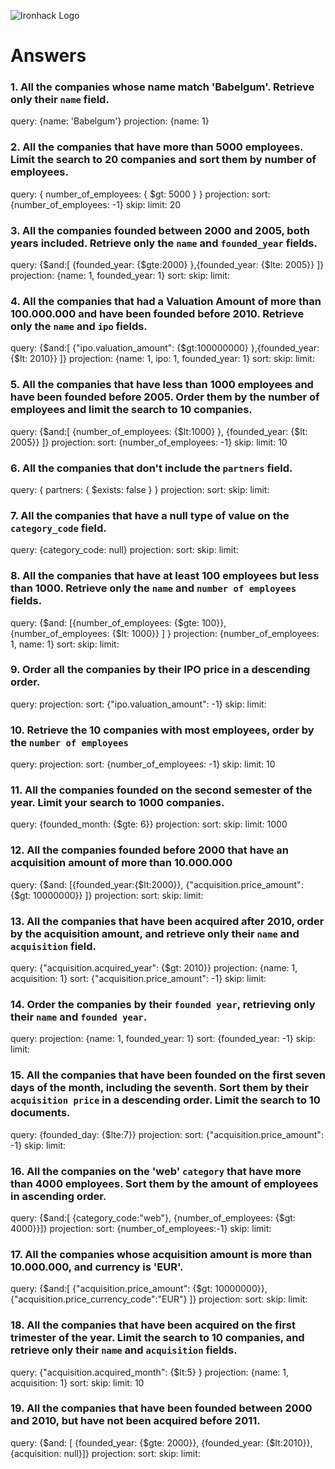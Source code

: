 ![Ironhack Logo](https://i.imgur.com/1QgrNNw.png)

# Answers

### 1. All the companies whose name match 'Babelgum'. Retrieve only their `name` field.

query: {name: 'Babelgum'}
projection: {name: 1}


### 2. All the companies that have more than 5000 employees. Limit the search to 20 companies and sort them by **number of employees**.

query: { number_of_employees: { $gt: 5000 } }
projection:
sort: {number_of_employees: -1}
skip: 
limit: 20



### 3. All the companies founded between 2000 and 2005, both years included. Retrieve only the `name` and `founded_year` fields.

query: {$and:[ {founded_year: {$gte:2000} },{founded_year: {$lte: 2005}} ]}
projection: {name: 1, founded_year: 1}
sort: 
skip: 
limit:

### 4. All the companies that had a Valuation Amount of more than 100.000.000 and have been founded before 2010. Retrieve only the `name` and `ipo` fields.

query: {$and:[ {"ipo.valuation_amount": {$gt:100000000} },{founded_year: {$lt: 2010}} ]}
projection: {name: 1, ipo: 1, founded_year: 1}
sort: 
skip: 
limit:

### 5. All the companies that have less than 1000 employees and have been founded before 2005. Order them by the number of employees and limit the search to 10 companies.

query: {$and:[ {number_of_employees: {$lt:1000} }, {founded_year: {$lt: 2005}} ]}
projection:
sort: {number_of_employees: -1}
skip: 
limit: 10

### 6. All the companies that don't include the `partners` field.

query: { partners: { $exists: false } }
projection:
sort: 
skip: 
limit:

### 7. All the companies that have a null type of value on the `category_code` field.

query: {category_code: null}
projection:
sort: 
skip: 
limit:

### 8. All the companies that have at least 100 employees but less than 1000. Retrieve only the `name` and `number of employees` fields.

query: {$and: [{number_of_employees: {$gte: 100}}, {number_of_employees: {$lt: 1000}} ] }
projection: {number_of_employees: 1, name: 1}
sort: 
skip: 
limit:

### 9. Order all the companies by their IPO price in a descending order.

query: 
projection:
sort: {"ipo.valuation_amount": -1}
skip: 
limit:

### 10. Retrieve the 10 companies with most employees, order by the `number of employees`

query: 
projection:
sort: {number_of_employees: -1}
skip: 
limit: 10

### 11. All the companies founded on the second semester of the year. Limit your search to 1000 companies.

query: {founded_month: {$gte: 6}}
projection:
sort: 
skip: 
limit: 1000

### 12. All the companies founded before 2000 that have an acquisition amount of more than 10.000.000

query: {$and: [{founded_year:{$lt:2000}}, {"acquisition.price_amount": {$gt: 10000000}} ]}
projection:
sort: 
skip: 
limit:

### 13. All the companies that have been acquired after 2010, order by the acquisition amount, and retrieve only their `name` and `acquisition` field.

query: {"acquisition.acquired_year": {$gt: 2010}}
projection: {name: 1, acquisition: 1}
sort: {"acquisition.price_amount": -1}
skip: 
limit:

### 14. Order the companies by their `founded year`, retrieving only their `name` and `founded year`.

query: 
projection: {name: 1, founded_year: 1}
sort: {founded_year: -1}
skip: 
limit:

### 15. All the companies that have been founded on the first seven days of the month, including the seventh. Sort them by their `acquisition price` in a descending order. Limit the search to 10 documents.

query: {founded_day: {$lte:7}}
projection:
sort: {"acquisition.price_amount": -1}
skip: 
limit:

### 16. All the companies on the 'web' `category` that have more than 4000 employees. Sort them by the amount of employees in ascending order.

query: {$and:[ {category_code:"web"}, {number_of_employees: {$gt: 4000}}]}
projection:
sort: {number_of_employees:-1}
skip: 
limit:

### 17. All the companies whose acquisition amount is more than 10.000.000, and currency is 'EUR'.

query: {$and:[ {"acquisition.price_amount": {$gt: 10000000}}, {"acquisition.price_currency_code":"EUR"} ]}
projection:
sort: 
skip: 
limit:

### 18. All the companies that have been acquired on the first trimester of the year. Limit the search to 10 companies, and retrieve only their `name` and `acquisition` fields.

query: {"acquisition.acquired_month": {$lt:5} }
projection: {name: 1, acquisition: 1}
sort: 
skip: 
limit: 10

### 19. All the companies that have been founded between 2000 and 2010, but have not been acquired before 2011.

query: {$and: [ {founded_year: {$gte: 2000}}, {founded_year: {$lt:2010}}, {acquisition: null}]}
projection:
sort: 
skip: 
limit:
